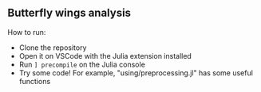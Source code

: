 ## Butterfly wings analysis

How to run:

- Clone the repository
- Open it on VSCode with the Julia extension installed
- Run `] precompile` on the Julia console
- Try some code! For example, "using/preprocessing.jl" has some useful functions
